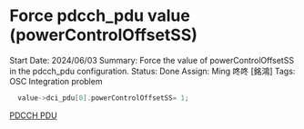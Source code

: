 # Force pdcch_pdu value (powerControlOffsetSS)

Start Date: 2024/06/03
Summary: Force the value of powerControlOffsetSS in the pdcch_pdu configuration.
Status: Done
Assign: Ming 咚咚 [銘鴻]
Tags: OSC Integration problem

```c
  value->dci_pdu[0].powerControlOffsetSS= 1;
```

[PDCCH PDU](PDCCH%20PDU%201211009831438174be81d186be229c06.md)